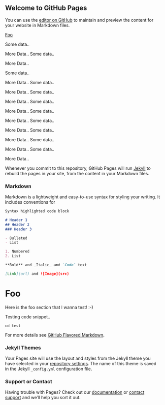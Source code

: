 ## Welcome to GitHub Pages

You can use the [editor on GitHub](https://github.com/harinigunabalan/jekyll_test/edit/master/index.md) to maintain and preview the content for your website in Markdown files.

[Foo](#foo)

Some data..

More Data..
Some data..

More Data..

Some data..

More Data..
Some data..

More Data..
Some data..

More Data..
Some data..

More Data..
Some data..

More Data..
Some data..

More Data..
Some data..

More Data..
Some data..

More Data..
Some data..

More Data..

Whenever you commit to this repository, GitHub Pages will run [Jekyll](https://jekyllrb.com/) to rebuild the pages in your site, from the content in your Markdown files.

### Markdown

Markdown is a lightweight and easy-to-use syntax for styling your writing. It includes conventions for

```markdown
Syntax highlighted code block

# Header 1
## Header 2
### Header 3

- Bulleted
- List

1. Numbered
2. List

**Bold** and _Italic_ and `Code` text

[Link](url) and ![Image](src)
```

# Foo

Here is the foo section that I wanna test! :-)

Testing code snippet..

```
cd test
``` 
<style> .content section { margin-top: 99px; text-align: center; } .content section h1 { margin: 0 0 44px; font-size: 100px; text-shadow: 0 0 0.3ex grey } .content section h2 { margin: 0 0 -55px; font-weight: 100; font-size: 70px; color: #caa; text-shadow: 0 0 0.2ex #ccc; } .content section ul li { font-size: 111%; font-weight: 500; font-style: italic; margin: 14px 0; list-style-type: none; } div.highlighter-rouge { display: flex; justify-content: center;; } div.highlight { background-color: inherit; } div.highlight pre { display: inline-block; } div.highlight pre code { font-style: italic !important; } .content section ul { padding: 0} @media screen and (max-width: 480px) { .content section h1 { font-size: 55px; } .content section h2 { font-size: 44px; margin-bottom: -33px; } } </style>

For more details see [GitHub Flavored Markdown](https://guides.github.com/features/mastering-markdown/).

### Jekyll Themes

Your Pages site will use the layout and styles from the Jekyll theme you have selected in your [repository settings](https://github.com/harinigunabalan/jekyll_test/settings). The name of this theme is saved in the Jekyll `_config.yml` configuration file.

### Support or Contact

Having trouble with Pages? Check out our [documentation](https://help.github.com/categories/github-pages-basics/) or [contact support](https://github.com/contact) and we’ll help you sort it out.

